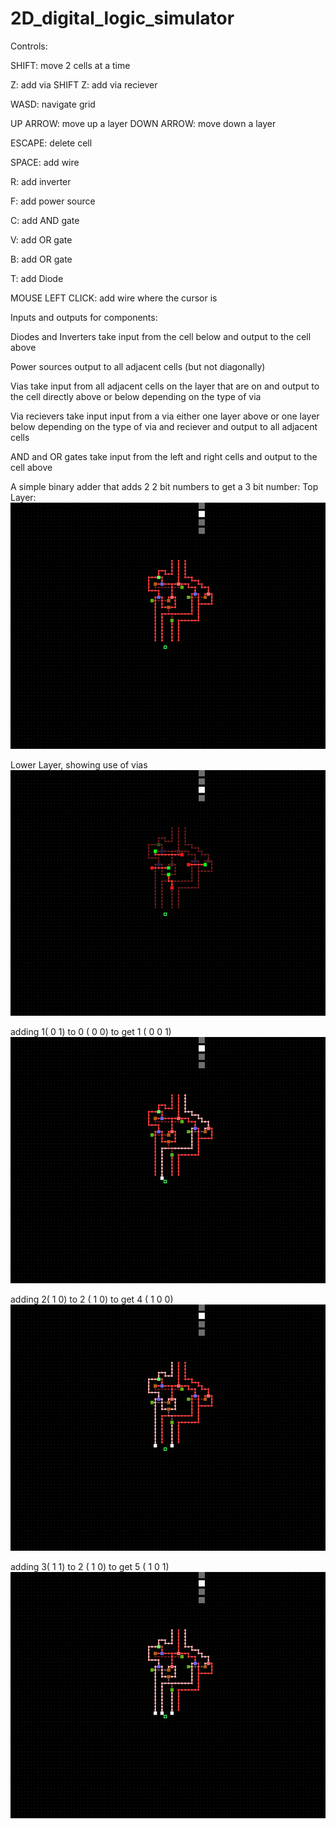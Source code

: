 # 2D_digital_logic_simulator

Controls:

SHIFT: move 2 cells at a time

Z: add via
SHIFT Z: add via reciever

WASD: navigate grid

UP ARROW: move up a layer
DOWN ARROW: move down a layer

ESCAPE: delete cell

SPACE: add wire

R: add inverter

F: add power source

C: add AND gate

V: add OR gate

B: add OR gate

T: add Diode

MOUSE LEFT CLICK: add wire where the cursor is

Inputs and outputs for components:

Diodes and Inverters take input from the cell below and output to the cell above

Power sources output to all adjacent cells (but not diagonally)

Vias take input from all adjacent cells on the layer that are on and output to the cell directly above or below depending on the type of via

Via recievers take input input from a via either one layer above or one layer below depending on the type of via and reciever and output to all adjacent cells

AND and OR gates take input from the left and right cells and output to the cell above

A simple binary adder that adds 2 2 bit numbers to get a 3 bit number:
Top Layer:
![image 1](/readme_images/2.png)

Lower Layer, showing use of vias
![image 2](/readme_images/1.png)

adding 1( 0 1) to 0 ( 0 0) to get 1 ( 0 0 1)
![image 3](/readme_images/3.png)

adding 2( 1 0) to 2 ( 1 0) to get 4 ( 1 0 0)
![image 4](/readme_images/4.png)

adding 3( 1 1) to 2 ( 1 0) to get 5 ( 1 0 1)
![image 5](/readme_images/5.png)